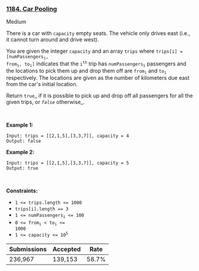 ### [1184. Car Pooling](https://leetcode.com/problems/car-pooling)

Medium

There is a car with `` capacity `` empty seats. The vehicle only drives east (i.e., it cannot turn around and drive west).

You are given the integer `` capacity `` and an array `` trips `` where <code>trips[i] = [numPassengers<sub>i</sub>, from<sub>i</sub>, to<sub>i</sub>]</code> indicates that the <code>i<sup>th</sup></code> trip has <code>numPassengers<sub>i</sub></code> passengers and the locations to pick them up and drop them off are <code>from<sub>i</sub></code> and <code>to<sub>i</sub></code> respectively. The locations are given as the number of kilometers due east from the car's initial location.

Return `` true ``_ if it is possible to pick up and drop off all passengers for all the given trips, or _`` false ``_ otherwise_.

 

__Example 1:__

```
Input: trips = [[2,1,5],[3,3,7]], capacity = 4
Output: false
```

__Example 2:__

```
Input: trips = [[2,1,5],[3,3,7]], capacity = 5
Output: true
```

 

__Constraints:__

*   `` 1 <= trips.length <= 1000 ``
*   `` trips[i].length == 3 ``
*   <code>1 <= numPassengers<sub>i</sub> <= 100</code>
*   <code>0 <= from<sub>i</sub> < to<sub>i</sub> <= 1000</code>
*   <code>1 <= capacity <= 10<sup>5</sup></code>

| Submissions    | Accepted     | Rate   |
| -------------- | ------------ | ------ |
| 236,967 | 139,153 | 58.7% |
